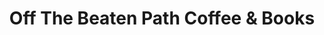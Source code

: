 ---
title: "Off The Beaten Path Coffee & Books"
url: /steamboat-springs/off-the-beaten-path-coffee-und-books/
shop: Bücher
---